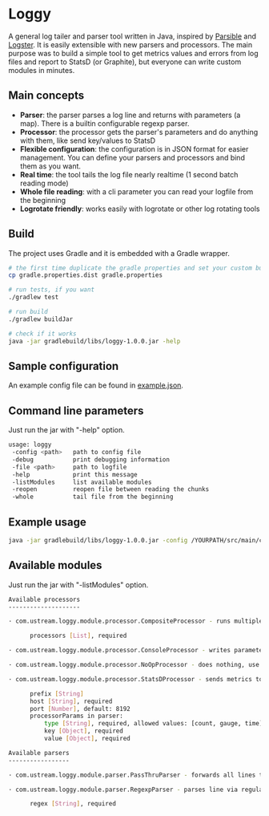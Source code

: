 # Loggy

A general log tailer and parser tool written in Java, inspired by [Parsible](https://github.com/Yipit/parsible) and [Logster](https://github.com/etsy/logster). It is easily extensible with new parsers and processors. The main purpose was to build a simple tool to get metrics values and errors from log files and report to StatsD (or Graphite), but everyone can write custom modules in minutes.

## Main concepts

* **Parser**: the parser parses a log line and returns with parameters (a map). There is a builtin configurable regexp parser.
* **Processor**: the processor gets the parser's parameters and do anything with them, like send key/values to StatsD
* **Flexible configuration**: the configuration is in JSON format for easier management. You can define your parsers and processors and bind them as you want.
* **Real time**: the tool tails the log file nearly realtime (1 second batch reading mode)
* **Whole file reading**: with a cli parameter you can read your logfile from the beginning
* **Logrotate friendly**: works easily with logrotate or other log rotating tools

## Build

The project uses Gradle and it is embedded with a Gradle wrapper.

```bash
# the first time duplicate the gradle properties and set your custom build config (like Archiva)
cp gradle.properties.dist gradle.properties

# run tests, if you want
./gradlew test

# run build
./gradlew buildJar

# check if it works
java -jar gradlebuild/libs/loggy-1.0.0.jar -help
```
 
## Sample configuration

An example config file can be found in [example.json](src/main/config/example.json).

## Command line parameters

Just run the jar with "-help" option.

```bash
usage: loggy
 -config <path>   path to config file
 -debug           print debugging information
 -file <path>     path to logfile
 -help            print this message
 -listModules     list available modules
 -reopen          reopen file between reading the chunks
 -whole           tail file from the beginning
```

## Example usage

```bash
java -jar gradlebuild/libs/loggy-1.0.0.jar -config /YOURPATH/src/main/config/example.json -file /YOURPATH/foo.log -debug -whole
```

## Available modules

Just run the jar with "-listModules" option.

```bash
Available processors
--------------------

· com.ustream.loggy.module.processor.CompositeProcessor - runs multiple processors

      processors [List], required

· com.ustream.loggy.module.processor.ConsoleProcessor - writes parameters to console, use it for debug purposes

· com.ustream.loggy.module.processor.NoOpProcessor - does nothing, use it if you want to disable a parser temporarily

· com.ustream.loggy.module.processor.StatsDProcessor - sends metrics to statsd, it handles counter, gauge and timing values

      prefix [String]
      host [String], required
      port [Number], default: 8192
      processorParams in parser:
          type [String], required, allowed values: [count, gauge, time]
          key [Object], required
          value [Object], required

Available parsers
-----------------

· com.ustream.loggy.module.parser.PassThruParser - forwards all lines to processor, runs always

· com.ustream.loggy.module.parser.RegexpParser - parses line via regular expression and returns with matches

      regex [String], required

```
